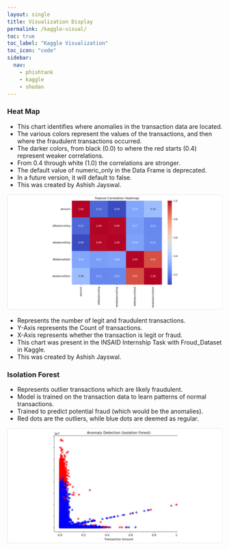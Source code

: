 ```yaml
---
layout: single
title: Visualization Display
permalink: /kaggle-visual/
toc: true
toc_label: "Kaggle Visualization"
toc_icon: "code"
sidebar:
  nav:
    - phishtank
    - kaggle
    - shodan
---
```


### Heat Map

* This chart identifies where anomalies in the transaction data are located.
* The various colors represent the values of the transactions, and then where the fraudulent transactions occurred.
* The darker colors, from black (0.0) to where the red starts (0.4) represent weaker correlations.
* From 0.4 through white (1.0) the correlations are stronger.
* The default value of numeric_only in the Data Frame is deprecated.
* In a future version, it will default to false.
* This was created by Ashish Jayswal.

![heat-map](/assets/kaggle-heat-map.png)

* Represents the number of legit and fraudulent transactions.
* Y-Axis represents the Count of transactions.
* X-Axis represents whether the transaction is legit or fraud.
* This chart was present in the INSAID Internship Task with Froud_Dataset in Kaggle.
* This was created by Ashish Jayswal.

### Isolation Forest

* Represents outlier transactions which are likely fraudulent.
* Model is trained on the transaction data to learn patterns of normal transactions.
* Trained to predict potential fraud (which would be the anomalies).
* Red dots are the outliers, while blue dots are deemed as regular.

![isolation-forest](/assets/kaggle-isolation-forest.png)
